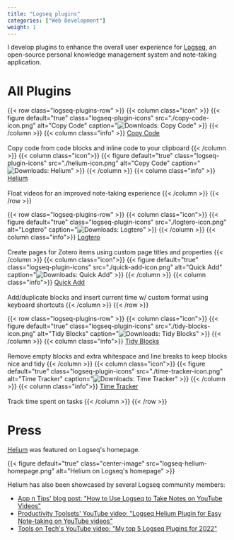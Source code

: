 ```yaml
---
title: "Logseq plugins"
categories: ["Web Development"]
weight: 1
---
```

I develop plugins to enhance the overall user experience for [Logseq](https://logseq.com/), an open-source personal knowledge management system and note-taking application. 

# All Plugins
{{< row class="logseq-plugins-row" >}}
    {{< column class="icon" >}}
        {{< figure default="true" class="logseq-plugin-icons" src="./copy-code-icon.png" alt="Copy Code" caption="![Downloads: Copy Code](https://img.shields.io/github/downloads/vyleung/logseq-copy-code-plugin/total?color=%2353BA65)" >}}
    {{< /column >}}
    {{< column class="info" >}}
        <a href="https://github.com/vyleung/logseq-copy-code-plugin">Copy Code</a>
        <br>
        <br>
        Copy code from code blocks and inline code to your clipboard
    {{< /column >}}
    {{< column class="icon">}}
        {{< figure default="true" class="logseq-plugin-icons" src="./helium-icon.png" alt="Copy Code" caption="![Downloads: Helium](https://img.shields.io/github/downloads/vyleung/logseq-helium-plugin/total?color=%23D22F27)" >}}
    {{< /column >}}
    {{< column class="info" >}}
        <a href="https://github.com/vyleung/logseq-helium-plugin">Helium</a>
        <br>
        <br>
        Float videos for an improved note-taking experience
    {{< /column >}}
{{< /row >}}

{{< row class="logseq-plugins-row" >}}
    {{< column class="icon">}}
        {{< figure default="true" class="logseq-plugin-icons" src="./logtero-icon.png" alt="Logtero" caption="![Downloads: Logtero](https://img.shields.io/github/downloads/vyleung/logseq-logtero-plugin/total?color=%2385C8C8)" >}}
    {{< /column >}}
    {{< column class="info">}}
        <a href="https://github.com/vyleung/logseq-logtero-plugin">Logtero</a>
        <br>
        <br>
        Create pages for Zotero items using custom page titles and properties
    {{< /column >}}
    {{< column class="icon">}}
        {{< figure default="true" class="logseq-plugin-icons" src="./quick-add-icon.png" alt="Quick Add" caption="![Downloads: Quick Add](https://img.shields.io/github/downloads/vyleung/logseq-quick-add-plugin/total?color=%23E91E63)" >}}
    {{< /column >}}
    {{< column class="info">}}
        <a href="https://github.com/vyleung/logseq-quick-add-plugin">Quick Add</a>
        <br>
        <br>
        Add/duplicate blocks and insert current time w/ custom format using keyboard shortcuts
    {{< /column >}}
{{< /row >}}

{{< row class="logseq-plugins-row" >}}
    {{< column class="icon">}}
        {{< figure default="true" class="logseq-plugin-icons" src="./tidy-blocks-icon.png" alt="Tidy Blocks" caption="![Downloads: Tidy Blocks](https://img.shields.io/github/downloads/vyleung/logseq-tidy-blocks-plugin/total?color=%23EBAF02)" >}}
    {{< /column >}}
    {{< column class="info">}}
        <a href="https://github.com/vyleung/logseq-tidy-blocks-plugin">Tidy Blocks</a>
        <br>
        <br>
        Remove empty blocks and extra whitespace and line breaks to keep blocks nice and tidy
    {{< /column >}}
    {{< column class="icon">}}
        {{< figure default="true" class="logseq-plugin-icons" src="./time-tracker-icon.png" alt="Time Tracker" caption="![Downloads: Time Tracker](https://img.shields.io/github/downloads/vyleung/logseq-time-tracker-plugin/total?color=%237CC1D4)" >}}
    {{< /column >}}
    {{< column class="info">}}
        <a href="https://github.com/vyleung/logseq-time-tracker-plugin">Time Tracker</a>
        <br>
        <br>
        Track time spent on tasks
    {{< /column >}}
{{< /row >}}

# Press
[Helium](https://github.com/vyleung/logseq-helium-plugin) was featured on Logseq's homepage.

{{< figure default="true" class="center-image" src="logseq-helium-homepage.png" alt="Helium on Logseq's homepage" >}}

Helium has also been showcased by several Logseq community members:
- [App n Tips' blog post: "How to Use Logseq to Take Notes on YouTube Videos"](https://www.appsntips.com/learn/use-logseq-take-notes-youtube-videos/#use-logseq-helium-plugin-to-take-notes-on-youtube-videos)
- [Productivity Toolsets' YouTube video: "Logseq Helium Plugin for Easy Note-taking on YouTube videos"](https://www.youtube.com/watch?v=C88wssS5QCI)
- [Tools on Tech's YouTube video: "My top 5 Logseq Plugins for 2022"](https://www.youtube.com/watch?v=7yVdh7ITvz4&t=662s)